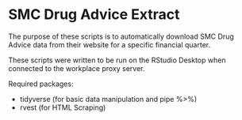 # SMC Drug Advice Extract
The purpose of these scripts is to automatically download SMC Drug Advice data from their website for a specific financial quarter.

These scripts were written to be run on the RStudio Desktop when connected to the workplace proxy server. 

Required packages:
  - tidyverse (for basic data manipulation and pipe %>%)
  - rvest (for HTML Scraping) 
